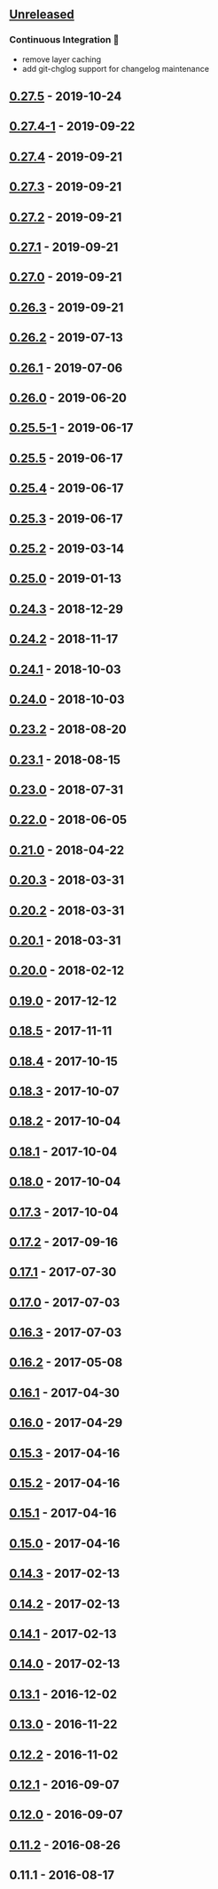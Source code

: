 <a name="unreleased"></a>
## [Unreleased]

### Continuous Integration 🤖
- remove layer caching
- add git-chglog support for changelog maintenance


<a name="0.27.5"></a>
## [0.27.5] - 2019-10-24

<a name="0.27.4-1"></a>
## [0.27.4-1] - 2019-09-22

<a name="0.27.4"></a>
## [0.27.4] - 2019-09-21

<a name="0.27.3"></a>
## [0.27.3] - 2019-09-21

<a name="0.27.2"></a>
## [0.27.2] - 2019-09-21

<a name="0.27.1"></a>
## [0.27.1] - 2019-09-21

<a name="0.27.0"></a>
## [0.27.0] - 2019-09-21

<a name="0.26.3"></a>
## [0.26.3] - 2019-09-21

<a name="0.26.2"></a>
## [0.26.2] - 2019-07-13

<a name="0.26.1"></a>
## [0.26.1] - 2019-07-06

<a name="0.26.0"></a>
## [0.26.0] - 2019-06-20

<a name="0.25.5-1"></a>
## [0.25.5-1] - 2019-06-17

<a name="0.25.5"></a>
## [0.25.5] - 2019-06-17

<a name="0.25.4"></a>
## [0.25.4] - 2019-06-17

<a name="0.25.3"></a>
## [0.25.3] - 2019-06-17

<a name="0.25.2"></a>
## [0.25.2] - 2019-03-14

<a name="0.25.0"></a>
## [0.25.0] - 2019-01-13

<a name="0.24.3"></a>
## [0.24.3] - 2018-12-29

<a name="0.24.2"></a>
## [0.24.2] - 2018-11-17

<a name="0.24.1"></a>
## [0.24.1] - 2018-10-03

<a name="0.24.0"></a>
## [0.24.0] - 2018-10-03

<a name="0.23.2"></a>
## [0.23.2] - 2018-08-20

<a name="0.23.1"></a>
## [0.23.1] - 2018-08-15

<a name="0.23.0"></a>
## [0.23.0] - 2018-07-31

<a name="0.22.0"></a>
## [0.22.0] - 2018-06-05

<a name="0.21.0"></a>
## [0.21.0] - 2018-04-22

<a name="0.20.3"></a>
## [0.20.3] - 2018-03-31

<a name="0.20.2"></a>
## [0.20.2] - 2018-03-31

<a name="0.20.1"></a>
## [0.20.1] - 2018-03-31

<a name="0.20.0"></a>
## [0.20.0] - 2018-02-12

<a name="0.19.0"></a>
## [0.19.0] - 2017-12-12

<a name="0.18.5"></a>
## [0.18.5] - 2017-11-11

<a name="0.18.4"></a>
## [0.18.4] - 2017-10-15

<a name="0.18.3"></a>
## [0.18.3] - 2017-10-07

<a name="0.18.2"></a>
## [0.18.2] - 2017-10-04

<a name="0.18.1"></a>
## [0.18.1] - 2017-10-04

<a name="0.18.0"></a>
## [0.18.0] - 2017-10-04

<a name="0.17.3"></a>
## [0.17.3] - 2017-10-04

<a name="0.17.2"></a>
## [0.17.2] - 2017-09-16

<a name="0.17.1"></a>
## [0.17.1] - 2017-07-30

<a name="0.17.0"></a>
## [0.17.0] - 2017-07-03

<a name="0.16.3"></a>
## [0.16.3] - 2017-07-03

<a name="0.16.2"></a>
## [0.16.2] - 2017-05-08

<a name="0.16.1"></a>
## [0.16.1] - 2017-04-30

<a name="0.16.0"></a>
## [0.16.0] - 2017-04-29

<a name="0.15.3"></a>
## [0.15.3] - 2017-04-16

<a name="0.15.2"></a>
## [0.15.2] - 2017-04-16

<a name="0.15.1"></a>
## [0.15.1] - 2017-04-16

<a name="0.15.0"></a>
## [0.15.0] - 2017-04-16

<a name="0.14.3"></a>
## [0.14.3] - 2017-02-13

<a name="0.14.2"></a>
## [0.14.2] - 2017-02-13

<a name="0.14.1"></a>
## [0.14.1] - 2017-02-13

<a name="0.14.0"></a>
## [0.14.0] - 2017-02-13

<a name="0.13.1"></a>
## [0.13.1] - 2016-12-02

<a name="0.13.0"></a>
## [0.13.0] - 2016-11-22

<a name="0.12.2"></a>
## [0.12.2] - 2016-11-02

<a name="0.12.1"></a>
## [0.12.1] - 2016-09-07

<a name="0.12.0"></a>
## [0.12.0] - 2016-09-07

<a name="0.11.2"></a>
## [0.11.2] - 2016-08-26

<a name="0.11.1"></a>
## 0.11.1 - 2016-08-17

[Unreleased]: https://github.com/solidnerd/docker-bookstack/compare/0.27.5...HEAD
[0.27.5]: https://github.com/solidnerd/docker-bookstack/compare/0.27.4-1...0.27.5
[0.27.4-1]: https://github.com/solidnerd/docker-bookstack/compare/0.27.4...0.27.4-1
[0.27.4]: https://github.com/solidnerd/docker-bookstack/compare/0.27.3...0.27.4
[0.27.3]: https://github.com/solidnerd/docker-bookstack/compare/0.27.2...0.27.3
[0.27.2]: https://github.com/solidnerd/docker-bookstack/compare/0.27.1...0.27.2
[0.27.1]: https://github.com/solidnerd/docker-bookstack/compare/0.27.0...0.27.1
[0.27.0]: https://github.com/solidnerd/docker-bookstack/compare/0.26.3...0.27.0
[0.26.3]: https://github.com/solidnerd/docker-bookstack/compare/0.26.2...0.26.3
[0.26.2]: https://github.com/solidnerd/docker-bookstack/compare/0.26.1...0.26.2
[0.26.1]: https://github.com/solidnerd/docker-bookstack/compare/0.26.0...0.26.1
[0.26.0]: https://github.com/solidnerd/docker-bookstack/compare/0.25.5-1...0.26.0
[0.25.5-1]: https://github.com/solidnerd/docker-bookstack/compare/0.25.5...0.25.5-1
[0.25.5]: https://github.com/solidnerd/docker-bookstack/compare/0.25.4...0.25.5
[0.25.4]: https://github.com/solidnerd/docker-bookstack/compare/0.25.3...0.25.4
[0.25.3]: https://github.com/solidnerd/docker-bookstack/compare/0.25.2...0.25.3
[0.25.2]: https://github.com/solidnerd/docker-bookstack/compare/0.25.0...0.25.2
[0.25.0]: https://github.com/solidnerd/docker-bookstack/compare/0.24.3...0.25.0
[0.24.3]: https://github.com/solidnerd/docker-bookstack/compare/0.24.2...0.24.3
[0.24.2]: https://github.com/solidnerd/docker-bookstack/compare/0.24.1...0.24.2
[0.24.1]: https://github.com/solidnerd/docker-bookstack/compare/0.24.0...0.24.1
[0.24.0]: https://github.com/solidnerd/docker-bookstack/compare/0.23.2...0.24.0
[0.23.2]: https://github.com/solidnerd/docker-bookstack/compare/0.23.1...0.23.2
[0.23.1]: https://github.com/solidnerd/docker-bookstack/compare/0.23.0...0.23.1
[0.23.0]: https://github.com/solidnerd/docker-bookstack/compare/0.22.0...0.23.0
[0.22.0]: https://github.com/solidnerd/docker-bookstack/compare/0.21.0...0.22.0
[0.21.0]: https://github.com/solidnerd/docker-bookstack/compare/0.20.3...0.21.0
[0.20.3]: https://github.com/solidnerd/docker-bookstack/compare/0.20.2...0.20.3
[0.20.2]: https://github.com/solidnerd/docker-bookstack/compare/0.20.1...0.20.2
[0.20.1]: https://github.com/solidnerd/docker-bookstack/compare/0.20.0...0.20.1
[0.20.0]: https://github.com/solidnerd/docker-bookstack/compare/0.19.0...0.20.0
[0.19.0]: https://github.com/solidnerd/docker-bookstack/compare/0.18.5...0.19.0
[0.18.5]: https://github.com/solidnerd/docker-bookstack/compare/0.18.4...0.18.5
[0.18.4]: https://github.com/solidnerd/docker-bookstack/compare/0.18.3...0.18.4
[0.18.3]: https://github.com/solidnerd/docker-bookstack/compare/0.18.2...0.18.3
[0.18.2]: https://github.com/solidnerd/docker-bookstack/compare/0.18.1...0.18.2
[0.18.1]: https://github.com/solidnerd/docker-bookstack/compare/0.18.0...0.18.1
[0.18.0]: https://github.com/solidnerd/docker-bookstack/compare/0.17.3...0.18.0
[0.17.3]: https://github.com/solidnerd/docker-bookstack/compare/0.17.2...0.17.3
[0.17.2]: https://github.com/solidnerd/docker-bookstack/compare/0.17.1...0.17.2
[0.17.1]: https://github.com/solidnerd/docker-bookstack/compare/0.17.0...0.17.1
[0.17.0]: https://github.com/solidnerd/docker-bookstack/compare/0.16.3...0.17.0
[0.16.3]: https://github.com/solidnerd/docker-bookstack/compare/0.16.2...0.16.3
[0.16.2]: https://github.com/solidnerd/docker-bookstack/compare/0.16.1...0.16.2
[0.16.1]: https://github.com/solidnerd/docker-bookstack/compare/0.16.0...0.16.1
[0.16.0]: https://github.com/solidnerd/docker-bookstack/compare/0.15.3...0.16.0
[0.15.3]: https://github.com/solidnerd/docker-bookstack/compare/0.15.2...0.15.3
[0.15.2]: https://github.com/solidnerd/docker-bookstack/compare/0.15.1...0.15.2
[0.15.1]: https://github.com/solidnerd/docker-bookstack/compare/0.15.0...0.15.1
[0.15.0]: https://github.com/solidnerd/docker-bookstack/compare/0.14.3...0.15.0
[0.14.3]: https://github.com/solidnerd/docker-bookstack/compare/0.14.2...0.14.3
[0.14.2]: https://github.com/solidnerd/docker-bookstack/compare/0.14.1...0.14.2
[0.14.1]: https://github.com/solidnerd/docker-bookstack/compare/0.14.0...0.14.1
[0.14.0]: https://github.com/solidnerd/docker-bookstack/compare/0.13.1...0.14.0
[0.13.1]: https://github.com/solidnerd/docker-bookstack/compare/0.13.0...0.13.1
[0.13.0]: https://github.com/solidnerd/docker-bookstack/compare/0.12.2...0.13.0
[0.12.2]: https://github.com/solidnerd/docker-bookstack/compare/0.12.1...0.12.2
[0.12.1]: https://github.com/solidnerd/docker-bookstack/compare/0.12.0...0.12.1
[0.12.0]: https://github.com/solidnerd/docker-bookstack/compare/0.11.2...0.12.0
[0.11.2]: https://github.com/solidnerd/docker-bookstack/compare/0.11.1...0.11.2
